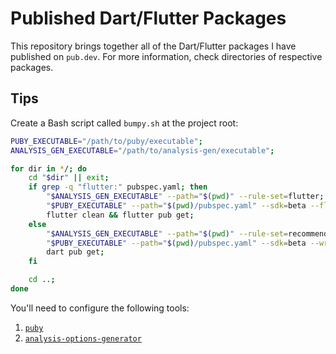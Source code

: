 # Published Dart/Flutter Packages

This repository brings together all of the Dart/Flutter packages I have
published on `pub.dev`. For more information, check directories of respective
packages.

## Tips

Create a Bash script called `bumpy.sh` at the project root:

```bash
PUBY_EXECUTABLE="/path/to/puby/executable";
ANALYSIS_GEN_EXECUTABLE="/path/to/analysis-gen/executable";

for dir in */; do
    cd "$dir" || exit;
    if grep -q "flutter:" pubspec.yaml; then
        "$ANALYSIS_GEN_EXECUTABLE" --path="$(pwd)" --rule-set=flutter;
        "$PUBY_EXECUTABLE" --path="$(pwd)/pubspec.yaml" --sdk=beta --flutter --write
        flutter clean && flutter pub get;
    else
        "$ANALYSIS_GEN_EXECUTABLE" --path="$(pwd)" --rule-set=recommended;
        "$PUBY_EXECUTABLE" --path="$(pwd)/pubspec.yaml" --sdk=beta --write
        dart pub get;
    fi

    cd ..;
done
```

You'll need to configure the following tools:

1. [`puby`](https://github.com/sunderee/puby)
2. [`analysis-options-generator`](https://github.com/sunderee/analysis-options-generator)
